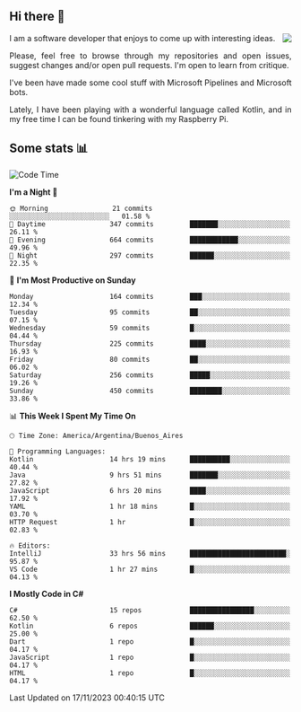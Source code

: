 ## Hi there :slightly_smiling_face:

<img src="https://github-readme-stats.vercel.app/api?username=victorgrycuk&show_icons=true&count_private=true&title_color=F7941E&icon_color=F7941E" align="right">

<p align="justify">
I am a software developer that enjoys to come up with interesting ideas.
<p/>

<p align= "justify">
Please, feel free to browse through my repositories and open issues, suggest changes and/or open pull requests. I'm open to learn from critique.
<p/>


<p align= "justify">
I've been have made some cool stuff with Microsoft Pipelines and Microsoft bots.
<p/>

<p align= "justify">
Lately, I have been playing with a wonderful language called Kotlin, and in my free time I can be found tinkering with my Raspberry Pi.
<p/>

## Some stats :bar_chart:
<!--START_SECTION:waka-->
![Code Time](http://img.shields.io/badge/Code%20Time-1%2C770%20hrs%2031%20mins-blue)

**I'm a Night 🦉** 

```text
🌞 Morning                21 commits          ░░░░░░░░░░░░░░░░░░░░░░░░░   01.58 % 
🌆 Daytime                347 commits         ███████░░░░░░░░░░░░░░░░░░   26.11 % 
🌃 Evening                664 commits         ████████████░░░░░░░░░░░░░   49.96 % 
🌙 Night                  297 commits         ██████░░░░░░░░░░░░░░░░░░░   22.35 % 
```
📅 **I'm Most Productive on Sunday** 

```text
Monday                   164 commits         ███░░░░░░░░░░░░░░░░░░░░░░   12.34 % 
Tuesday                  95 commits          ██░░░░░░░░░░░░░░░░░░░░░░░   07.15 % 
Wednesday                59 commits          █░░░░░░░░░░░░░░░░░░░░░░░░   04.44 % 
Thursday                 225 commits         ████░░░░░░░░░░░░░░░░░░░░░   16.93 % 
Friday                   80 commits          ██░░░░░░░░░░░░░░░░░░░░░░░   06.02 % 
Saturday                 256 commits         █████░░░░░░░░░░░░░░░░░░░░   19.26 % 
Sunday                   450 commits         ████████░░░░░░░░░░░░░░░░░   33.86 % 
```


📊 **This Week I Spent My Time On** 

```text
🕑︎ Time Zone: America/Argentina/Buenos_Aires

💬 Programming Languages: 
Kotlin                   14 hrs 19 mins      ██████████░░░░░░░░░░░░░░░   40.44 % 
Java                     9 hrs 51 mins       ███████░░░░░░░░░░░░░░░░░░   27.82 % 
JavaScript               6 hrs 20 mins       ████░░░░░░░░░░░░░░░░░░░░░   17.92 % 
YAML                     1 hr 18 mins        █░░░░░░░░░░░░░░░░░░░░░░░░   03.70 % 
HTTP Request             1 hr                █░░░░░░░░░░░░░░░░░░░░░░░░   02.83 % 

🔥 Editors: 
IntelliJ                 33 hrs 56 mins      ████████████████████████░   95.87 % 
VS Code                  1 hr 27 mins        █░░░░░░░░░░░░░░░░░░░░░░░░   04.13 % 
```

**I Mostly Code in C#** 

```text
C#                       15 repos            ████████████████░░░░░░░░░   62.50 % 
Kotlin                   6 repos             ██████░░░░░░░░░░░░░░░░░░░   25.00 % 
Dart                     1 repo              █░░░░░░░░░░░░░░░░░░░░░░░░   04.17 % 
JavaScript               1 repo              █░░░░░░░░░░░░░░░░░░░░░░░░   04.17 % 
HTML                     1 repo              █░░░░░░░░░░░░░░░░░░░░░░░░   04.17 % 
```




 Last Updated on 17/11/2023 00:40:15 UTC
<!--END_SECTION:waka-->
